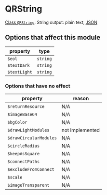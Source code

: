 # QRString

[Class `QRString`](https://github.com/chillerlan/php-qrcode/blob/main/src/Output/QRString.php): String output: plain text, [JSON](https://developer.mozilla.org/en-US/docs/Glossary/JSON)


## Options that affect this module

| property                       | type           |
|--------------------------------|----------------|
| `$eol`                         | `string`       |
| `$textDark`                    | `string`       |
| `$textLight`                   | `string`       |


### Options that have no effect

| property                       | reason          |
|--------------------------------|-----------------|
| `$returnResource`              | N/A             |
| `$imageBase64`                 | N/A             |
| `$bgColor`                     | N/A             |
| `$drawLightModules`            | not implemented |
| `$drawCircularModules`         | N/A             |
| `$circleRadius`                | N/A             |
| `$keepAsSquare`                | N/A             |
| `$connectPaths`                | N/A             |
| `$excludeFromConnect`          | N/A             |
| `$scale`                       | N/A             |
| `$imageTransparent`            | N/A             |

